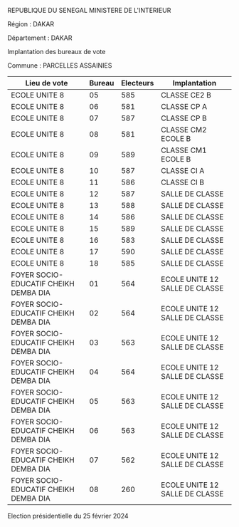 REPUBLIQUE DU SENEGAL MINISTERE DE L'INTERIEUR

Région : DAKAR

Département : DAKAR

Implantation des bureaux de vote

Commune : PARCELLES ASSAINIES

| Lieu de vote | Bureau | Electeurs | Implantation |
| - | - | - | - |
| ECOLE UNITE 8 | 05 | 585 | CLASSE CE2 B |
| ECOLE UNITE 8 | 06 | 581 | CLASSE CP A |
| ECOLE UNITE 8 | 07 | 587 | CLASSE CP B |
| ECOLE UNITE 8 | 08 | 581 | CLASSE CM2 ECOLE B |
| ECOLE UNITE 8 | 09 | 589 | CLASSE CM1 ECOLE B |
| ECOLE UNITE 8 | 10 | 587 | CLASSE CI A |
| ECOLE UNITE 8 | 11 | 586 | CLASSE CI B |
| ECOLE UNITE 8 | 12 | 587 | SALLE DE CLASSE |
| ECOLE UNITE 8 | 13 | 588 | SALLE DE CLASSE |
| ECOLE UNITE 8 | 14 | 586 | SALLE DE CLASSE |
| ECOLE UNITE 8 | 15 | 589 | SALLE DE CLASSE |
| ECOLE UNITE 8 | 16 | 583 | SALLE DE CLASSE |
| ECOLE UNITE 8 | 17 | 590 | SALLE DE CLASSE |
| ECOLE UNITE 8 | 18 | 585 | SALLE DE CLASSE |
| FOYER SOCIO-EDUCATIF CHEIKH DEMBA DIA | 01 | 564 | ECOLE UNITE 12 SALLE DE CLASSE |
| FOYER SOCIO-EDUCATIF CHEIKH DEMBA DIA | 02 | 564 | ECOLE UNITE 12 SALLE DE CLASSE |
| FOYER SOCIO-EDUCATIF CHEIKH DEMBA DIA | 03 | 563 | ECOLE UNITE 12 SALLE DE CLASSE |
| FOYER SOCIO-EDUCATIF CHEIKH DEMBA DIA | 04 | 564 | ECOLE UNITE 12 SALLE DE CLASSE |
| FOYER SOCIO-EDUCATIF CHEIKH DEMBA DIA | 05 | 563 | ECOLE UNITE 12 SALLE DE CLASSE |
| FOYER SOCIO-EDUCATIF CHEIKH DEMBA DIA | 06 | 563 | ECOLE UNITE 12 SALLE DE CLASSE |
| FOYER SOCIO-EDUCATIF CHEIKH DEMBA DIA | 07 | 562 | ECOLE UNITE 12 SALLE DE CLASSE |
| FOYER SOCIO-EDUCATIF CHEIKH DEMBA DIA | 08 | 260 | ECOLE UNITE 12 SALLE DE CLASSE |

<!-- PageNumber="34/43" -->

Election présidentielle du 25 février 2024

